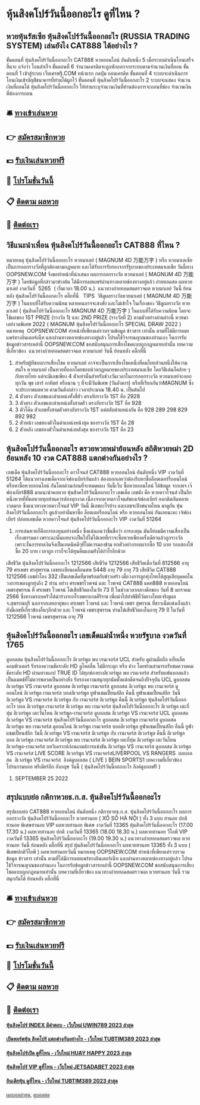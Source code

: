 # หุ้นสิงคโปร์วันนี้ออกอะไร ดูที่ไหน ?
## หวยหุ้นรัสเซีย หุ้นสิงคโปร์วันนี้ออกอะไร (RUSSIA TRADING SYSTEM) เล่นยังไง CAT888 ได้อย่างไร ?
ขั้นตอนที่ หุ้นสิงคโปร์วันนี้ออกอะไร CAT888 หวยออนไลน์ อันดับหนึ่ง 5 เมื่อระบบดำเนินโอนเสร็จสิ้นจะ แจ้งว่า โอนสำเร็จ
ขั้นตอนที่ 6 จำนวนเครดิตจะถูกหักออกจากระบบตามจำนวนเงินที่ถอน
ขั้นตอนที่ 1 เข้าสู่ระบบ เว็บเศรษฐี.COM หน้าแรก กดปุ่ม ถอนเครดิต
ขั้นตอนที่ 4 ระบบจะดำเนินการโอนเงินเข้าบัญชีธนาคารที่ท่านได้ผูกไว้
ขั้นตอนที่ หุ้นสิงคโปร์วันนี้ออกอะไร 2 ระบบจะแสดง จำนวนเงินที่ถอนได้ หุ้นสิงคโปร์วันนี้ออกอะไร ให้ท่านระบุจำนวนเงินที่ท่านต้องการจะถอนที่ช่อง จำนวนเงินที่ต้องการถอน

## 🛎 [ทางเข้าเล่นหวย](https://bit.ly/3BG5bNw)
## 👉 [สมัครสมาชิกหวย](https://bit.ly/3BG5bNw)
## 💵 [รับเงินเล่นหวยฟรี](https://bit.ly/3C3mvgS)
## 👑 [โปรโมชั่นวันนี้](https://bit.ly/3C3mvgS)
## 📋 [ติดตาม ผลหวย](https://bit.ly/3C3mvgS)
## 📱 [ติดต่อเรา](https://bit.ly/3C3mvgS)

## วิธีแนะนำเพื่อน หุ้นสิงคโปร์วันนี้ออกอะไร CAT888 ที่ไหน ?
หมายเหตุ หุ้นสิงคโปร์วันนี้ออกอะไร หวยมาเลย์ ( MAGNUM 4D 万能万字 ) หรือ หวยมาเลเซีย เป็นการออกรางวัลที่ถูกต้องตามกฎหมาย และได้รับการรับรองจากรัฐบาลของประเทศมาเลเชีย
วันนี้ทาง OOPSNEW.COM จึงขอทำหน้าที่นำเสนอ ผลการออกรางวัล หวยมาเลย์ ( MAGNUM 4D 万能万字 ) โดยข้อมูลที่กล่าวมาข่างต้น ได้มีการเผยแพร่ผ่านทางหลายช่องทางอยู่แล้ว
ถ่ายทอดสด ผลหวยมาเลย์ งวดวันที่  5265  ( เริ่มเวลา 18.00 น.)
 แนวทางถ่ายทอดสดตรวจผล หวยมาเลย์ วันนี้ ย้อนหลัง หุ้นสิงคโปร์วันนี้ออกอะไร คลิ๊กที่นี่  
TIPS  วิธีดูผลรางวัลหวยมาเลย์ ( MAGNUM 4D 万能万字 ) ในแบบที่ได้รับความนิยม
หลายคนอาจจะสงสัย และไม่เข้าใจ ในเรื่องของ วิธีดูผลรางวัล หวยมาเลย์ ( หุ้นสิงคโปร์วันนี้ออกอะไร MAGNUM 4D 万能万字 ) ในแบบที่ได้รับความนิยม โดยจะใช้ผลของ 1ST PRIZE (รางวัล 1) และ 2ND PRIZE (รางวัลที่ 2) ตามตัวอย่างด่านล่างนี้
หวยมาเลย์งวดพิเศษ 2022 ( MAGNUM หุ้นสิงคโปร์วันนี้ออกอะไร SPECIAL DRAW 2022 )
หมายเหตุ  OOPSNEW.COM ทำหน้าที่เพียงแค่รวบรวมข้อมูล ข่าวสาร เท่านั้น ตามที่ได้มีการเผยแพร่ทางอินเตอร์เน็ท และผ่านทางหลายช่องทางอยู่แล้ว โปรดใช้วิจารณญาณของท่านเอง ในการรับข้อมูลข่าวสารเหล่านี้ OOPSNEW.COM ขอสนับสนุนการเสี่ยงโชคแบบถูกกฎหมายเท่านั้น
บทความที่เกี่ยวข้อง
 แนวทางถ่ายทอดสดตรวจผล หวยมาเลย์ วันนี้ ย้อนหลัง คลิ๊กที่นี่  
1. สำหรับผู้ทีชอบการเสี่ยงโชค หวยมาเลย์ อาจจะเป็นการเสี่ยงโชคหนึ่งที่คนไทยส่วนหนึ่งให้ความสนใจ หวยมาเลย์ เป็นหวยที่ออกโดยชอบด้วยกฏหมายของประเทศมาเลเซีย โดยวิธีเล่นก็คล้าย ๆ กับหวยไทย แต่จะมีเลขเพียง 4 ตัวเท่านั้นสำหรับช่วงวันเวลาในการออกรางวัล หวยมาเลย์จะออกทุกวัน พุธ เสาร์ อาทิตย์ หรือนาน ๆ ที่จะมีวันพิเศษ (วันอังคาร) หรือที่เรียกกันว่าMAGNUM ซึ่งจะประกาศผลหวย ตามวันดังกล่าว เวลาประมาณ 18.40 น. เป็นต้นไป
2. 4 ตัวตรง ตัวเลขและตำแหน่งทั้งสี่ตัว ตรงกับรางวัล 1ST คือ 2928
3. 3 ตัวตรง ตัวเลขและตำแหน่งทั้งสามตัว ตรงกับรางวัล 1ST คือ 928
4. 3 ตัวโต๊ด ตัวเลขทั้งสามตัวตรงกับรางวัล 1ST แต่สลับตำแหน่งกัน คือ 928 289 298 829 892 982
5. 2 ตัวหน้า เลขสองตัวในตำแหน่งหน้าสุด ของรางวัล 1ST คือ 28
6. 2 ตัวหลัง เลขสองตัวในตำแหน่งหลังสุด ของรางวัล 1ST คือ 23

## หุ้นสิงคโปร์วันนี้ออกอะไร ตรวยหวยพม่าย้อนหลัง สถิติหวยพม่า 2D ย้อนหลัง 10 งวด CAT888 แตกต่างกันอย่างไร ?
เลขเด็ด หุ้นสิงคโปร์วันนี้ออกอะไร ดาวโจนส์ CAT888 หวยออนไลน์ อันดับหนึ่ง VIP งวดวันที่ 51264
ได้แนวทางเลขเด็ดจากเจ๊ฟองเบียร์กันแล้ว ต้องบอกเลยว่าต้องรีบหาซื้อล็อตเตอร์รี่ออนไลน์ หรือหาซื้อหวยออนไลน์ กันโดยด่วนก่อนที่จะหมดแผง
วันนี้เว็บ ซื้อหวยออนไลน์ ได้ข้อมูล จากเพจ เจ๊ฟองเบียร์888 มาแนะนำคอหวย หุ้นสิงคโปร์วันนี้ออกอะไร เลขเด็ด เลขดัง คือ หวยดาวโจนส์ เป็นอีกหนึ่งหวยที่ที่คอหวยทุกท่านควรส่องทุกงวด เนื่องจากหวยดาวโจนส์ของเจ้ฟองเบียร์ ออกติดกันหลายงวดมาก ซึ่งแนวทางหวยดาวโจนส์ VIP วันนี้ มีเลขอะไรบ้าง และเลขจะปังขนาดไหน มาดูกัน หุ้นสิงคโปร์วันนี้ออกอะไร ดูแล้วอย่าลืมหาซื้อ ล็อตเตอรี่ออนไลน์ หรือ หวยออนไลน์ กันเลยนะคะ
เจ้ฟองเบียร์ ปล่อยเลขเด็ด หวยดาวโจนส์ หุ้นสิงคโปร์วันนี้ออกอะไร VIP งวดวันที่ 51264
1. การเล่นหวยก็คือการลงทุนอย่างหนึ่ง ซึ่งแน่นอนว่าขึ้นชื่อว่า การลงทุน มันก็ย่อมมีความเสี่ยงเป็นเรื่องธรรมดา เพราะฉะนั้นแทบจะเป็นไปไม่ได้เลยที่เราจะซื้อหวยเพียงครั้งเดียวแล้วถูกรางวัล เพราะงั้นการทบเงินจึงเป็นเทคนิคดีๆที่ไม่ควรมองข้าม ยกตัวอย่างรอบแรกซื้อ 10 บาท รอบสองให้ซื้อ 20 บาท เวลาถูก เราก็จะได้ทุนคืนแถมยังได้กำไรอีกด้วย

เสียชีวิต หุ้นสิงคโปร์วันนี้ออกอะไร 1212566
เสียชีวิต 1212566
เสียชีวิตเมื่อวันที่ 812566
อายุ 79
ศรเพชร ศรสุพรรณ
เลขทะเบียนเคลื่อนศพ 5448
อายุ 79
อายุ 73
เสียชีวิต CAT888 1212566
เลขฝาโลง 332
เป็นเลขเด็ดที่มาพร้อมกับข่าวเศร้า เมื่อวงการลูกทุ่งไทยได้สูญเสียบุคคลในวงการเพลงลูกทุ่งถึง 2 ท่าน อย่าง ศรเพชรไวพจน์ และ ไวพจน์ CAT888 แคท888 หวยออนไลน์ เพชรสุพรรณ ที่ ศรเพชร ไวพจน์ ได้เสียชีวิตลงในวัย 73 ปี ในช่วงเวลากลางดึกของ วันที่ 8 มกราคม 2566 ซึ่งทางครอบครัวได้นำร่างจากโรงพยาบาลศิริราช เพื่อนำไปทำพิธีที่วัดยางไทยเจริญผล จ.สุพรรณบุรี
นอกจากเลยอายุของ ศรเพชร ไวพจน์ และ ไวพจน์ เพชร สุพรรณ ที่ชาวเน็ตเพ่งเล็งแล้ว ยังมีเลขที่เกี่ยวข้องอื่นๆอีกด้วย
และ ไวพจน์ เพชรสุพรรณ ท่านได้เสียชีวิตลงในอายุ 79 ปี ในวันที่ 1212566
ไวพจน์ เพชรสุพรรณ
อายุ 79

## หุ้นสิงคโปร์วันนี้ออกอะไร เลขเด็ดแม่น้ำหนึ่ง หวยรัฐบาล งวดวันที่ 1765
ดูบอลสด หุ้นสิงคโปร์วันนี้ออกอะไร ลิเวอร์พูล พบ เรนเจอร์ส UCL สำหรับ ดูผ่านมือถือ แท็บเล็ต คอมพิวเตอร์ รับรองความชัดระดับ HD ดูไหลลื่น ไม่มีกระตุก หรือ ค้าง โดยท่านสามารถรับชมความคมชัดระดับ HD ผ่านทางแอป TRUE ID ได้ทุกช่องทางลิเวอร์พูล พบ เรนเจอร์ส สำหรับแฟนบอลแล้ว เป็นแมตช์ที่ไม่ควรพลาดเป็นอย่างยิ่ง รับรองความสนุกทุกนัดตั้งแต่อดีตจนถึงปัจจุบัน
UCL ดูบอลสด ลิเวอร์พูล VS เรนเจอร์ส ดูบอลสด ลิเวอร์พูล เรนเจอร์ส ดูบอลสด ลิเวอร์พูล พบ เรนเจอร์ส ดูออนไลน์ ลิเวอร์พูล เรนเจอร์ส บอลลิเวอร์พูล ยูฟ่าแชมเปี้ยนส์ลีก คืนนี้ ยูฟ่าแชมเปี้ยนส์ลีก วันนี้ ลิเวอร์พูล VS เรนเจอร์ส ลิเวอร์พูล กับ เรนเจอร์ส ลิเวอร์พูล คืนนี้ ลิเวอร์พูล หุ้นสิงคโปร์วันนี้ออกอะไร บอล ลิเวอร์พูล เรนเจอร์ส ลิเวอร์พูล พบ เรนเจอร์ส หุ้นสิงคโปร์วันนี้ออกอะไร ลิเวอร์พูล เตะกี่ทุ่ม ลิเวอร์พูล เตะวันไหน ลิเวอร์พูล-เรนเจอร์ส
ดูบอลสด ลิเวอร์พูล VS เรนเจอร์ส
UCL ดูบอลสด ลิเวอร์พูล VS เรนเจอร์ส หุ้นสิงคโปร์วันนี้ออกอะไร ดูบอลสด ลิเวอร์พูล เรนเจอร์ส ดูบอลสด ลิเวอร์พูล พบ เรนเจอร์ส ดูออนไลน์ ลิเวอร์พูล เรนเจอร์ส บอลลิเวอร์พูล ยูฟ่าแชมเปี้ยนส์ลีก คืนนี้ ยูฟ่าแชมเปี้ยนส์ลีก วันนี้ ลิเวอร์พูล VS เรนเจอร์ส ลิเวอร์พูล กับ เรนเจอร์ส ลิเวอร์พูล คืนนี้ ลิเวอร์พูล บอล ลิเวอร์พูล เรนเจอร์ส ลิเวอร์พูล พบ เรนเจอร์ส ลิเวอร์พูล เตะกี่ทุ่ม ลิเวอร์พูล เตะวันไหน ลิเวอร์พูล-เรนเจอร์ส
บทวิเคราะห์ก่อนเกมส์การแข่งขัน ลิเวอร์พูล VS เรนเจอร์ส
ดูบอลสด ลิเวอร์พูล VS เรนเจอร์ส
LIVE SCORE ลิเวอร์พูล VS เรนเจอร์สLIVERPOOL VS RANGERS
 ผลบอลสด  ลิเวอร์พูล VS เรนเจอร์ส 
ลิงค์ดูบอลสด ( LIVE )
 BEIN SPORTS1 
บทความที่เกี่ยวข้อง
โปรแกรมบอล พรีเมียร์ลีก อังกฤษ วันนี้ ( หุ้นสิงคโปร์วันนี้ออกอะไร ลิงค์ดูบอลฟรี )
1. SEPTEMBER 25 2022

## สรุปแบบย่อ กติกาหวยธ.ก.ส. หุ้นสิงคโปร์วันนี้ออกอะไร
สรุปแบบย่อ CAT888 หวยออนไลน์ อันดับหนึ่ง กติกาหวยธ.ก.ส. หุ้นสิงคโปร์วันนี้ออกอะไร ผลการออกรางวัล หุ้นสิงคโปร์วันนี้ออกอะไร หวยฮานอย ( XỔ SỐ HÀ NỘI ) ทั้ง 3 แบบ ฮานอย ปกติฮานอย พิเศษฮานอย VIP
ผลหวยฮานอย พิเศษ งวดวันที่ 13365 หุ้นสิงคโปร์วันนี้ออกอะไร (17.00 17.30 น.)
ผลหวยฮานอย ปกติ งวดวันที่ 13365 (18.00 18.30 น.)
ผลหวยฮานอย วีไอพี VIP งวดวันที่ 13365 หุ้นสิงคโปร์วันนี้ออกอะไร (19.00 19.30 น.)
 แนวทางถ่ายทอดสดตรวจผล หวยฮานอย วันนี้ ย้อนหลัง คลิ๊กที่นี่ 
สรุป หุ้นสิงคโปร์วันนี้ออกอะไร ผลหวยฮานอย 13365 ทั้ง 3 แบบ ( พิเศษปกติวีไอพี ) ผลหวยฮานอยวันนี้
หมายเหตุ OOPSNEW.COM ทำหน้าที่เพียงแค่รวบรวมข้อมูล ข่าวสาร เท่านั้น ตามที่ได้มีการเผยแพร่ทางอินเตอร์เน็ท และผ่านทางหลายช่องทางอยู่แล้ว โปรดใช้วิจารณญาณของท่านเอง ในการรับข้อมูลข่าวสารเหล่านี้ OOPSNEW.COM ขอสนับสนุนการเสี่ยงโชคแบบถูกกฎหมายเท่านั้น
บทความที่เกี่ยวข้อง
แนวทางถ่ายทอดสดตรวจผล หวยฮานอย วันนี้ รวมสนุกกันได้ ย้อนหลัง คลิ๊กที่นี่

## 🛎 [ทางเข้าเล่นหวย](https://bit.ly/3BG5bNw)
## 👉 [สมัครสมาชิกหวย](https://bit.ly/3BG5bNw)
## 💵 [รับเงินเล่นหวยฟรี](https://bit.ly/3C3mvgS)
## 👑 [โปรโมชั่นวันนี้](https://bit.ly/3C3mvgS)
## 📋 [ติดตาม ผลหวย](https://bit.ly/3C3mvgS)
## 📱 [ติดต่อเรา](https://bit.ly/3C3mvgS)

#### [หุ้นสิงคโปร์ INDEX มีคำตอบ - เว็บใหม่ UWIN789 2023 ล่าสุด](https://atom.io/themes/หุ้นสิงคโปร์%20index%20มีคำตอบ%20-%20เว็บใหม่%20uwin789%202023%20ล่าสุด)
#### [เปิดพอร์ตหุ้น สิงคโปร์ แตกต่างกันอย่างไร - เว็บใหม่ TUBTIM389 2023 ล่าสุด](https://atom.io/themes/เปิดพอร์ตหุ้น%20สิงคโปร์%20แตกต่างกันอย่างไร%20-%20เว็บใหม่%20tubtim389%202023%20ล่าสุด)
#### [หุ้นสิงคโปร์เปิด ดูที่ไหน - เว็บใหม่ HUAY HAPPY 2023 ล่าสุด](https://atom.io/themes/หุ้นสิงคโปร์เปิด%20ดูที่ไหน%20-%20เว็บใหม่%20huay%20happy%202023%20ล่าสุด)
#### [หุ้นสิงคโปร์ VIP ดูที่ไหน - เว็บใหม่ JETSADABET 2023 ล่าสุด](https://atom.io/themes/หุ้นสิงคโปร์%20vip%20ดูที่ไหน%20-%20เว็บใหม่%20jetsadabet%202023%20ล่าสุด)
#### [อินเดียหุ้น ดูที่ไหน - เว็บใหม่ TUBTIM389 2023 ล่าสุด](https://atom.io/themes/อินเดียหุ้น%20ดูที่ไหน%20-%20เว็บใหม่%20tubtim389%202023%20ล่าสุด)

[ผลบอลล่าสุด](https://siamsport.tv "ผลบอลล่าสุด"), [ดูบอลสด](https://siamsport.tv/ดูบอลสด "ดูบอลสด")